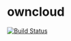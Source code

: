 # owncloud

[![Build Status](https://cloud.drone.io/api/badges/rolehippie/owncloud/status.svg)](https://cloud.drone.io/rolehippie/owncloud)
